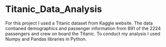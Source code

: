 # Titanic_Data_Analysis
For this project I used a Titanic dataset from Kaggle website. The data contianed demographics and passenger information from 891 of the 2224 passengers and crew on board the Titanic. To conduct my analysis I used Numpy and Pandas libraries in Python. 
